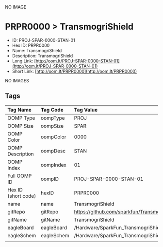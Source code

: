 


  
NO IMAGE  
# PRPR0000 > TransmogriShield

- ID: PROJ-SPAR-0000-STAN-01
- Hex ID: PRPR0000
- Name: TransmogriShield
- Description: TransmogriShield
- Long Link: [http://oom.lt/PROJ-SPAR-0000-STAN-01](http://oom.lt/PROJ-SPAR-0000-STAN-01)
- Short Link: [http://oom.lt/PRPR0000](http://oom.lt/PRPR0000)
  
NO IMAGES  
## Tags
  

|Tag Name|Tag Code|Tag Value|
| :--- | :--- | :--- |
|OOMP Type|oompType|PROJ|
|OOMP Size|oompSize|SPAR|
|OOMP Color|oompColor|0000|
|OOMP Description|oompDesc|STAN|
|OOMP Index|oompIndex|01|
|Full OOMP ID|oompID|PROJ-SPAR-0000-STAN-01|
|Hex ID (short code)|hexID|PRPR0000|
|name|name|TransmogriShield|
|gitRepo|gitRepo|https://github.com/sparkfun/TransmogriShield|
|gitName|gitName|TransmogriShield|
|eagleBoard|eagleBoard|/Hardware/SparkFun_TransmogriShield.brd|
|eagleSchem|eagleSchem|/Hardware/SparkFun_TransmogriShield.sch|
||||
